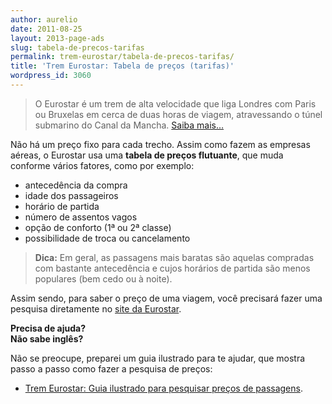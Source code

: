 ```yaml
---
author: aurelio
date: 2011-08-25
layout: 2013-page-ads
slug: tabela-de-precos-tarifas
permalink: trem-eurostar/tabela-de-precos-tarifas/
title: 'Trem Eurostar: Tabela de preços (tarifas)'
wordpress_id: 3060
---
```


> O Eurostar é um trem de alta velocidade que liga Londres com Paris ou Bruxelas em cerca de duas horas de viagem, atravessando o túnel submarino do Canal da Mancha. [Saiba mais…](http://aurelio.net/trem-eurostar/)

Não há um preço fixo para cada trecho. Assim como fazem as empresas aéreas, o Eurostar usa uma **tabela de preços flutuante**, que muda conforme vários fatores, como por exemplo:

  * antecedência da compra
  * idade dos passageiros
  * horário de partida
  * número de assentos vagos
  * opção de conforto (1ª ou 2ª classe)
  * possibilidade de troca ou cancelamento

> **Dica:** Em geral, as passagens mais baratas são aquelas compradas com bastante antecedência e cujos horários de partida são menos populares (bem cedo ou à noite).

Assim sendo, para saber o preço de uma viagem, você precisará fazer uma pesquisa diretamente no [site da Eurostar](http://www.eurostar.com).

**Precisa de ajuda?**  
**Não sabe inglês?**

Não se preocupe, preparei um guia ilustrado para te ajudar, que mostra passo a passo como fazer a pesquisa de preços:

  * [Trem Eurostar: Guia ilustrado para pesquisar preços de passagens](http://aurelio.net/trem-eurostar/guia-ilustrado-para-pesquisar-precos-de-passagens/).

